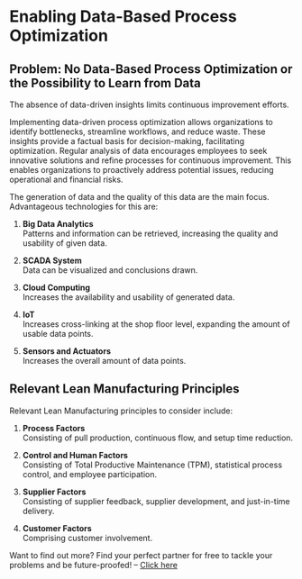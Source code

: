 # Enabling Data-Based Process Optimization

## Problem: No Data-Based Process Optimization or the Possibility to Learn from Data

The absence of data-driven insights limits continuous improvement efforts.

Implementing data-driven process optimization allows organizations to identify bottlenecks, streamline workflows, and reduce waste. These insights provide a factual basis for decision-making, facilitating optimization. Regular analysis of data encourages employees to seek innovative solutions and refine processes for continuous improvement. This enables organizations to proactively address potential issues, reducing operational and financial risks.

The generation of data and the quality of this data are the main focus. Advantageous technologies for this are:

1. **Big Data Analytics**  
   Patterns and information can be retrieved, increasing the quality and usability of given data.

2. **SCADA System**  
   Data can be visualized and conclusions drawn.

3. **Cloud Computing**  
   Increases the availability and usability of generated data.

4. **IoT**  
   Increases cross-linking at the shop floor level, expanding the amount of usable data points.

5. **Sensors and Actuators**  
   Increases the overall amount of data points.

## Relevant Lean Manufacturing Principles

Relevant Lean Manufacturing principles to consider include:

1. **Process Factors**  
   Consisting of pull production, continuous flow, and setup time reduction.

2. **Control and Human Factors**  
   Consisting of Total Productive Maintenance (TPM), statistical process control, and employee participation.

3. **Supplier Factors**  
   Consisting of supplier feedback, supplier development, and just-in-time delivery.

4. **Customer Factors**  
   Comprising customer involvement.

Want to find out more? Find your perfect partner for free to tackle your problems and be future-proofed! – [Click here](https://sfn.chemistree.de/de/community/sfn/frageboegen/industrieunternehmen/register)
